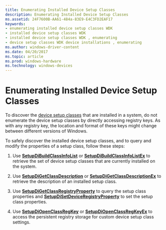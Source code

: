 ```yaml
---
title: Enumerating Installed Device Setup Classes
description: Enumerating Installed Device Setup Classes
ms.assetid: 24F7600B-AA61-484a-83E9-E4C3FD2EAF17
keywords:
- enumerating installed device setup classes WDK
- installed device setup classes WDK
- installed device setup classes WDK , enumerating
- device setup classes WDK device installations , enumerating
ms.author: windows-driver-content
ms.date: 04/20/2017
ms.topic: article
ms.prod: windows-hardware
ms.technology: windows-devices
---
```


# Enumerating Installed Device Setup Classes


To discover the [device setup classes](device-setup-classes.md) that are installed in a system, do not enumerate the device setup classes by directly accessing registry keys. As with any registry key, the location and format of these keys might change between different versions of Windows.

To safely discover the installed device setup classes, and to query and modify the properties of a setup class, follow these steps:

1.  Use [**SetupDiBuildClassInfoList**](https://msdn.microsoft.com/library/windows/hardware/ff550909) or [**SetupDiBuildClassInfoListEx**](https://msdn.microsoft.com/library/windows/hardware/ff550911) to retrieve the set of device setup classes that are currently installed on the system.

2.  Use [**SetupDiGetClassDescription**](https://msdn.microsoft.com/library/windows/hardware/ff551053) or [**SetupDiGetClassDescriptionEx**](https://msdn.microsoft.com/library/windows/hardware/ff551058) to retrieve the description of an installed setup class.

3.  Use [**SetupDiGetClassRegistryProperty**](https://msdn.microsoft.com/library/windows/hardware/ff551097) to query the setup class properties and [**SetupDiSetDeviceRegistryProperty**](https://msdn.microsoft.com/library/windows/hardware/ff552169) to set the setup class properties.

4.  Use [**SetupDiOpenClassRegKey**](https://msdn.microsoft.com/library/windows/hardware/ff552065) or [**SetupDiOpenClassRegKeyEx**](https://msdn.microsoft.com/library/windows/hardware/ff552067) to access the persistent registry storage for custom device setup class settings.

 

 





